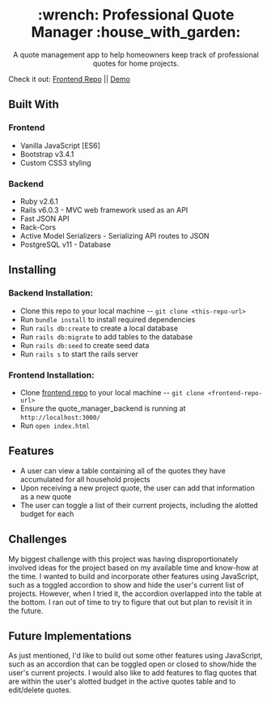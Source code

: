 <h1 align="center">:wrench: Professional Quote Manager :house_with_garden:</h1>
<p align="center">A quote management app to help homeowners keep track of professional quotes for home projects.</p>

Check it out: [Frontend Repo](https://github.com/ejgann/quote_manager_frontend) ||  [Demo](https://vimeo.com/497047241)

## Built With

### Frontend  
* Vanilla JavaScript [ES6]
* Bootstrap v3.4.1
* Custom CSS3 styling

### Backend  
* Ruby v2.6.1
* Rails v6.0.3 - MVC web framework used as an API
* Fast JSON API 
* Rack-Cors
* Active Model Serializers - Serializing API routes to JSON
* PostgreSQL v11 - Database

## Installing

### Backend Installation:
* Clone this repo to your local machine -- `git clone <this-repo-url>`
* Run `bundle install` to install required dependencies
* Run `rails db:create` to create a local database
* Run `rails db:migrate` to add tables to the database
* Run `rails db:seed` to create seed data
* Run `rails s` to start the rails server

### Frontend Installation:
* Clone [frontend repo](https://github.com/ejgann/quote_manager_frontend) to your local machine -- `git clone <frontend-repo-url>`
* Ensure the quote_manager_backend is running at `http://localhost:3000/`
* Run `open index.html`

## Features
* A user can view a table containing all of the quotes they have accumulated for all household projects
* Upon receiving a new project quote, the user can add that information as a new quote
* The user can toggle a list of their current projects, including the alotted budget for each

## Challenges
My biggest challenge with this project was having disproportionately involved ideas for the project based on my available time and know-how at the time. I wanted to build and incorporate other features using JavaScript, such as a toggled accordion to show and hide the user's current list of projects. However, when I tried it, the accordion overlapped into the table at the bottom. I ran out of time to try to figure that out but plan to revisit it in the future.

## Future Implementations
As just mentioned, I'd like to build out some other features using JavaScript, such as an accordion that can be toggled open or closed to show/hide the user's current projects. I would also like to add features to flag quotes that are within the user's alotted budget in the active quotes table and to edit/delete quotes.
